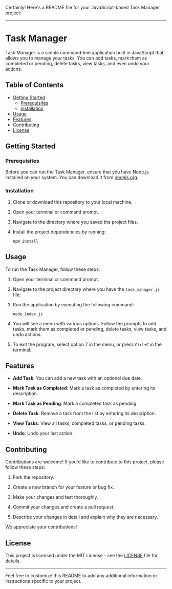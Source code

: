 Certainly! Here's a README file for your JavaScript-based Task Manager project:

---

# Task Manager

Task Manager is a simple command-line application built in JavaScript that allows you to manage your tasks. You can add tasks, mark them as completed or pending, delete tasks, view tasks, and even undo your actions.

## Table of Contents

- [Getting Started](#getting-started)
  - [Prerequisites](#prerequisites)
  - [Installation](#installation)
- [Usage](#usage)
- [Features](#features)
- [Contributing](#contributing)
- [License](#license)

## Getting Started

### Prerequisites

Before you can run the Task Manager, ensure that you have Node.js installed on your system. You can download it from [nodejs.org](https://nodejs.org/).

### Installation

1. Clone or download this repository to your local machine.

2. Open your terminal or command prompt.

3. Navigate to the directory where you saved the project files.

4. Install the project dependencies by running:

   ```
   npm install
   ```

## Usage

To run the Task Manager, follow these steps:

1. Open your terminal or command prompt.

2. Navigate to the project directory where you have the `task_manager.js` file.

3. Run the application by executing the following command:

   ```
   node index.js
   ```

4. You will see a menu with various options. Follow the prompts to add tasks, mark them as completed or pending, delete tasks, view tasks, and undo actions.

5. To exit the program, select option 7 in the menu, or press `Ctrl+C` in the terminal.

## Features

- **Add Task**: You can add a new task with an optional due date.

- **Mark Task as Completed**: Mark a task as completed by entering its description.

- **Mark Task as Pending**: Mark a completed task as pending.

- **Delete Task**: Remove a task from the list by entering its description.

- **View Tasks**: View all tasks, completed tasks, or pending tasks.

- **Undo**: Undo your last action.

## Contributing

Contributions are welcome! If you'd like to contribute to this project, please follow these steps:

1. Fork the repository.

2. Create a new branch for your feature or bug fix.

3. Make your changes and test thoroughly.

4. Commit your changes and create a pull request.

5. Describe your changes in detail and explain why they are necessary.

We appreciate your contributions!

## License

This project is licensed under the MIT License - see the [LICENSE](LICENSE) file for details.

---

Feel free to customize this README to add any additional information or instructions specific to your project.